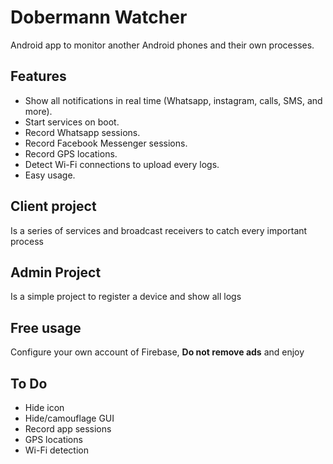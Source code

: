 # Dobermann Watcher
 Android app to monitor another Android phones and their own processes.

 ## Features

 * Show all notifications in real time (Whatsapp, instagram, calls, SMS, and more).
 * Start services on boot.
 * Record Whatsapp sessions.
 * Record Facebook Messenger sessions.
 * Record GPS locations.
 * Detect Wi-Fi connections to upload every logs.
 * Easy usage.

 ## Client project

 Is a series of services and broadcast receivers to catch every important process

 ## Admin Project

 Is a simple project to register a device and show all logs

## Free usage

Configure your own account of Firebase, **Do not remove ads** and enjoy

## To Do

* Hide icon
* Hide/camouflage GUI
* Record app sessions
* GPS locations
* Wi-Fi detection
